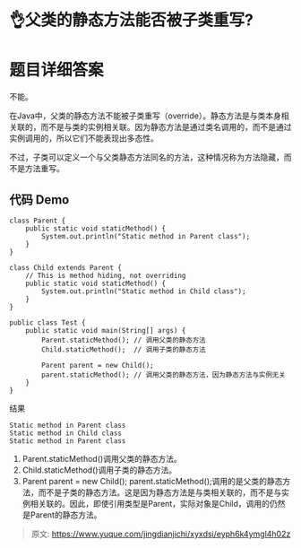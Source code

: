 # 👌父类的静态方法能否被子类重写?

# 题目详细答案
不能。

在Java中，父类的静态方法不能被子类重写（override）。静态方法是与类本身相关联的，而不是与类的实例相关联。因为静态方法是通过类名调用的，而不是通过实例调用的，所以它们不能表现出多态性。

不过，子类可以定义一个与父类静态方法同名的方法，这种情况称为方法隐藏，而不是方法重写。

## 代码 Demo
```plain
class Parent {
    public static void staticMethod() {
        System.out.println("Static method in Parent class");
    }
}

class Child extends Parent {
    // This is method hiding, not overriding
    public static void staticMethod() {
        System.out.println("Static method in Child class");
    }
}

public class Test {
    public static void main(String[] args) {
        Parent.staticMethod(); // 调用父类的静态方法
        Child.staticMethod();  // 调用子类的静态方法

        Parent parent = new Child();
        parent.staticMethod(); // 调用父类的静态方法，因为静态方法与实例无关
    }
}
```

结果

```plain
Static method in Parent class
Static method in Child class
Static method in Parent class
```

1. Parent.staticMethod()调用父类的静态方法。
2. Child.staticMethod()调用子类的静态方法。
3. Parent parent = new Child(); parent.staticMethod();调用的是父类的静态方法，而不是子类的静态方法。这是因为静态方法是与类相关联的，而不是与实例相关联的。因此，即使引用类型是Parent，实际对象是Child，调用的仍然是Parent的静态方法。



> 原文: <https://www.yuque.com/jingdianjichi/xyxdsi/eyph6k4ymgl4h02z>
